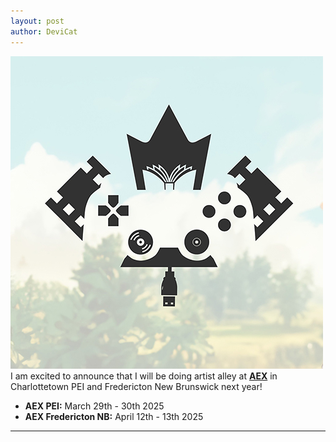 ```yaml
---
layout: post
author: DeviCat
---
```


![](/img/AEX_Banner.jpg)
I am excited to announce that I will be doing artist alley at **[AEX](https://atlanticexpo.ca/)** in Charlottetown PEI and Fredericton New Brunswick next year!

<!--card-->

- **AEX PEI:** March 29th \- 30th 2025
- **AEX Fredericton NB:** April 12th \- 13th 2025
---
